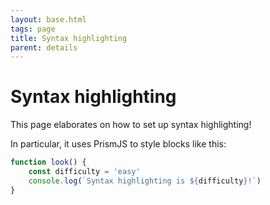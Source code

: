 ```yaml
---
layout: base.html
tags: page
title: Syntax highlighting
parent: details
---
```


# Syntax highlighting

This page elaborates on how to set up syntax highlighting!

In particular, it uses PrismJS to style blocks like this:

```javascript
function look() {
    const difficulty = 'easy'
    console.log(`Syntax highlighting is ${difficulty}!`)
}
```